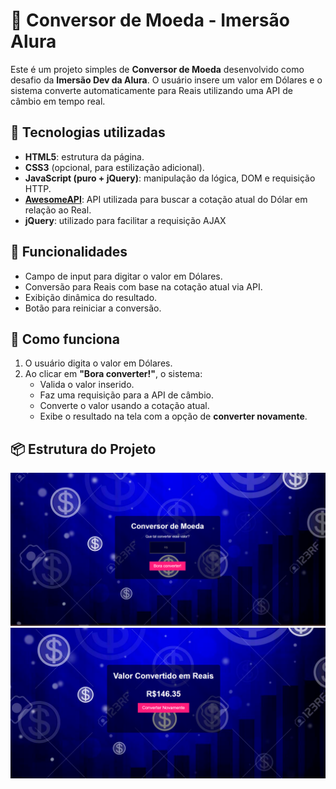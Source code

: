# 💸 Conversor de Moeda - Imersão Alura

Este é um projeto simples de **Conversor de Moeda** desenvolvido como desafio da **Imersão Dev da Alura**. O usuário insere um valor em Dólares e o sistema converte automaticamente para Reais utilizando uma API de câmbio em tempo real.

## 🧠 Tecnologias utilizadas

- **HTML5**: estrutura da página.
- **CSS3** (opcional, para estilização adicional).
- **JavaScript (puro + jQuery)**: manipulação da lógica, DOM e requisição HTTP.
- **[AwesomeAPI](https://docs.awesomeapi.com.br/api-de-moedas)**: API utilizada para buscar a cotação atual do Dólar em relação ao Real.
- **jQuery**: utilizado para facilitar a requisição AJAX

## 🚀 Funcionalidades

- Campo de input para digitar o valor em Dólares.
- Conversão para Reais com base na cotação atual via API.
- Exibição dinâmica do resultado.
- Botão para reiniciar a conversão.

## 🧩 Como funciona

1. O usuário digita o valor em Dólares.
2. Ao clicar em **"Bora converter!"**, o sistema:
   - Valida o valor inserido.
   - Faz uma requisição para a API de câmbio.
   - Converte o valor usando a cotação atual.
   - Exibe o resultado na tela com a opção de **converter novamente**.

## 📦 Estrutura do Projeto

<img src="https://github.com/0Diegocsouza/Conversor-de-Moeda/blob/main/inicial.PNG"/>
<img src="https://github.com/0Diegocsouza/Conversor-de-Moeda/blob/main/convertido.PNG"/>
